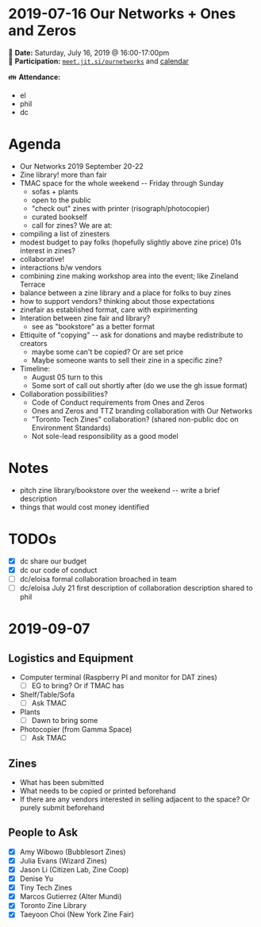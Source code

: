 #  2019-07-16 Our Networks + Ones and Zeros 

:date: **Date:** Saturday, July 16, 2019 @ 16:00-17:00pm  
:raising_hand: **Participation:** [`meet.jit.si/ournetworks`](https://meet.jit.si/ournetworks) and [calendar](https://calendar.google.com/calendar/embed?src=aers7atolh0uurlfmkoki9kikg%40group.calendar.google.com&ctz=America%2FToronto)  
 
:family: **Attendance:**
- el
- phil
- dc

# Agenda 

- Our Networks 2019 September 20-22
- Zine library! more than fair 
- TMAC space for the whole weekend -- Friday through Sunday
    - sofas + plants
    - open to the public
    - "check out" zines with printer (risograph/photocopier)
    - curated bookself
    - call for zines?
We are at:
- compiling a list of zinesters
- modest budget to pay folks (hopefully slightly above zine price)
01s interest in zines?
- collaborative! 
- interactions b/w vendors 
- combining zine making workshop area into the event; like Zineland Terrace
- balance between a zine library and a place for folks to buy zines
- how to support vendors? thinking about those expectations
- zinefair as established format, care with expirimenting
- Interation between zine fair and library?
    - see as "bookstore" as a better format
- Ettiquite of "copying" -- ask for donations and maybe redistribute to creators
    - maybe some can't be copied? Or are set price
    - Maybe someone wants to sell their zine in a specific zine?
- Timeline: 
    - August 05 turn to this
    - Some sort of call out shortly after (do we use the gh issue format)
- Collaboration possibilities?
    - Code of Conduct requirements from Ones and Zeros
    - Ones and Zeros and TTZ branding collaboration with Our Networks
    - "Toronto Tech Zines" collaboration? (shared non-public doc on Environment Standards)
    - Not sole-lead responsibility as a good model

# Notes 

- pitch zine library/bookstore over the weekend -- write a brief description 
- things that would cost money identified

# TODOs

- [x] dc share our budget
- [x] dc our code of conduct
- [ ] dc/eloisa formal collaboration broached in team
- [ ] dc/eloisa July 21 first description of collaboration description shared to phil 

#  2019-09-07 

## Logistics and Equipment
- Computer terminal (Raspberry PI and monitor for DAT zines)
    - [ ] EG to bring? Or if TMAC has
- Shelf/Table/Sofa
    - [ ] Ask TMAC
- Plants
    - [ ] Dawn to bring some
- Photocopier (from Gamma Space)
    - [ ] Ask TMAC

## Zines
- What has been submitted
- What needs to be copied or printed beforehand
- If there are any vendors interested in selling adjacent to the space? Or purely submit beforehand

## People to Ask
- [x] Amy Wibowo (Bubblesort Zines)
- [x] Julia Evans (Wizard Zines)
- [x] Jason Li (Citizen Lab, Zine Coop)
- [x] Denise Yu
- [x] Tiny Tech Zines
- [x] Marcos Gutierrez (Alter Mundi)
- [x] Toronto Zine Library
- [x] Taeyoon Choi (New York Zine Fair)
